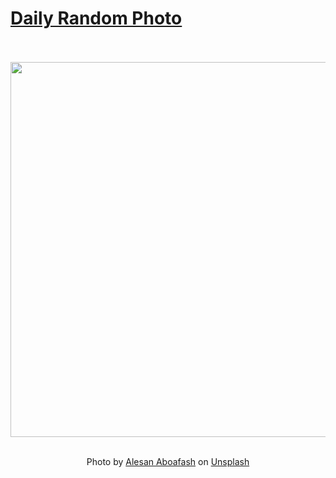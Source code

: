 # [Daily Random Photo](https://www.dailyrandomphoto.com/)

<div align="center">
  <br>
  <br>
  <a href="https://www.dailyrandomphoto.com/p/2022/2022-01-11/"><img src="https://images.unsplash.com/photo-1620796524689-7c308743fcc4?crop=entropy&cs=tinysrgb&fit=max&fm=jpg&ixid=Mnw3NzUwOHwwfDF8cmFuZG9tfHx8fHx8fHx8MTY0MTg2MDU2NQ&ixlib=rb-1.2.1&q=80&w=1080" width="600px"></a>
  <br>
  <br>
  <p class="has-text-grey">Photo by <a href="https://unsplash.com/@alesanrose?utm_source=Daily%20Random%20Photo&amp;utm_medium=referral" target="_blank" rel="noopener noreferrer">Alesan Aboafash</a> on <a href="https://unsplash.com/photos/vI3u_zg91H4?utm_source=Daily%20Random%20Photo&amp;utm_medium=referral" target="_blank" rel="noopener noreferrer">Unsplash</a></p>
</div>
